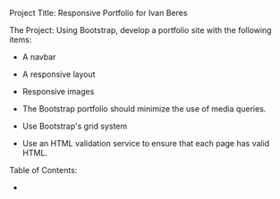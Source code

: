 Project Title: 
Responsive Portfolio for Ivan Beres

The Project:
Using Bootstrap, develop a portfolio site with the following items:

   * A navbar

   * A responsive layout

   * Responsive images

   * The Bootstrap portfolio should minimize the use of media queries.

   * Use Bootstrap's grid system

   * Use an HTML validation service to ensure that each page has valid HTML.


Table of Contents: 

* 